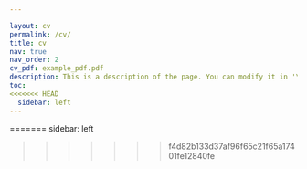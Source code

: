 ```yaml
---

layout: cv
permalink: /cv/
title: cv
nav: true
nav_order: 2
cv_pdf: example_pdf.pdf
description: This is a description of the page. You can modify it in '\_pages/cv.md'. You can also change or remove the top pdf download button.
toc:
<<<<<<< HEAD
  sidebar: left
---
```

=======
sidebar: left
>>>>>>> f4d82b133d37af96f65c21f65a17401fe12840fe
